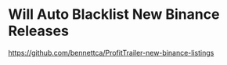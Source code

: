 # Will Auto Blacklist New Binance Releases

https://github.com/bennettca/ProfitTrailer-new-binance-listings
